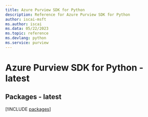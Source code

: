 ```yaml
---
title: Azure Purview SDK for Python
description: Reference for Azure Purview SDK for Python
author: iscai-msft
ms.author: iscai
ms.data: 05/22/2023
ms.topic: reference
ms.devlang: python
ms.service: purview
---
```

# Azure Purview SDK for Python - latest
## Packages - latest
[!INCLUDE [packages](purview-index.md)]
